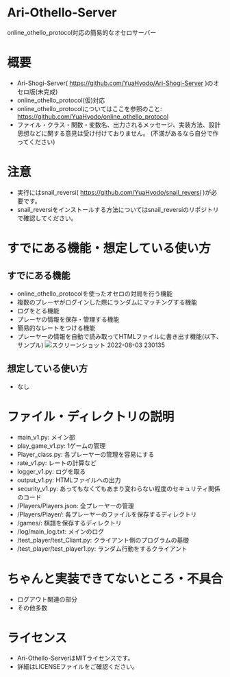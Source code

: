 # Ari-Othello-Server
online_othello_protocol対応の簡易的なオセロサーバー
# 概要
- Ari-Shogi-Server( https://github.com/YuaHyodo/Ari-Shogi-Server )のオセロ版(未完成)
- online_othello_protocol(仮)対応
- online_othello_protocolについてはここを参照のこと: https://github.com/YuaHyodo/online_othello_protocol
- ファイル・クラス・関数・変数名、出力されるメッセージ、実装方法、設計思想などに関する意見は受け付けておりません。 (不満があるなら自分で作ってください)

# 注意
- 実行にはsnail_reversi( https://github.com/YuaHyodo/snail_reversi )が必要です。
- snail_reversiをインストールする方法についてはsnail_reversiのリポジトリで確認してください。

# すでにある機能・想定している使い方
## すでにある機能
- online_othello_protocolを使ったオセロの対局を行う機能
- 複数のプレーヤがログインした際にランダムにマッチングする機能
- ログをとる機能
- プレーヤの情報を保存・管理する機能
- 簡易的なレートをつける機能
- プレーヤーの情報を自動で読み取ってHTMLファイルに書き出す機能(以下、サンプル)
![スクリーンショット 2022-08-03 230135](https://user-images.githubusercontent.com/66828980/183107034-3a6c1943-f14c-4f9a-96cd-cc16783ee35a.png)

## 想定している使い方
- なし

# ファイル・ディレクトリの説明
- main_v1.py: メイン部
- play_game_v1.py: 1ゲームの管理
- Player_class.py: 各プレーヤーの管理を容易にする
- rate_v1.py: レートの計算など
- logger_v1.py: ログを取る
- output_v1.py: HTMLファイルへの出力
- security_v1.py: あってもなくてもあまり変わらない程度のセキュリティ関係のコード
- /Players/Players.json: 全プレーヤーの管理
- /Players/Player/: 各プレーヤーのファイルを保存するディレクトリ
- /games/: 棋譜を保存するディレクトリ
- /log/main_log.txt: メインのログ
- /test_player/test_Cliant.py: クライアント側のプログラムの基礎
- /test_player/test_player1.py: ランダム行動をするクライアント

# ちゃんと実装できてないところ・不具合
- ログアウト関連の部分
- その他多数

# ライセンス
- Ari-Othello-ServerはMITライセンスです。
- 詳細はLICENSEファイルをご確認ください。
